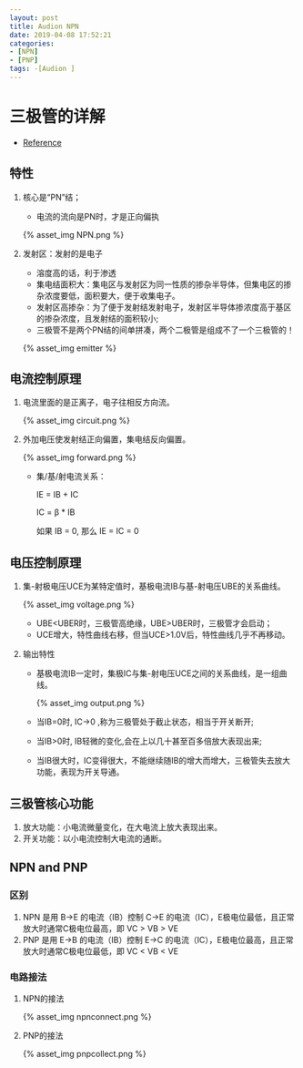 ```yaml
---
layout: post
title: Audion NPN
date: 2019-04-08 17:52:21
categories:
- [NPN]
- [PNP]
tags: -[Audion ]
---
```


# 三极管的详解

+ [Reference](<http://www.sohu.com/a/127959186_468626>)

## 特性

1. 核心是“PN”结；

   + 电流的流向是PN时，才是正向偏执

   {% asset_img NPN.png %}

2. 发射区：发射的是电子

   + 溶度高的话，利于渗透
   + 集电结面积大：集电区与发射区为同一性质的掺杂半导体，但集电区的掺杂浓度要低，面积要大，便于收集电子。
   + 发射区高掺杂：为了便于发射结发射电子，发射区半导体掺浓度高于基区的掺杂浓度，且发射结的面积较小;
   + 三极管不是两个PN结的间单拼凑，两个二极管是组成不了一个三极管的！

   {% asset_img emitter %}

## 电流控制原理

1. 电流里面的是正离子，电子往相反方向流。

   {% asset_img circuit.png %}

2. 外加电压使发射结正向偏置，集电结反向偏置。

   {% asset_img forward.png %}

   + 集/基/射电流关系：

     IE = IB + IC

     IC = β * IB

     如果 IB = 0, 那么 IE = IC = 0

## 电压控制原理

1. 集-射极电压UCE为某特定值时，基极电流IB与基-射电压UBE的关系曲线。

   {% asset_img voltage.png %}

   + UBE<UBER时，三极管高绝缘，UBE>UBER时，三极管才会启动；
   + UCE增大，特性曲线右移，但当UCE>1.0V后，特性曲线几乎不再移动。

2. 输出特性

   + 基极电流IB一定时，集极IC与集-射电压UCE之间的关系曲线，是一组曲线。

     {% asset_img output.png %}

   + 当IB=0时, IC→0 ,称为三极管处于截止状态，相当于开关断开;

   + 当IB>0时, IB轻微的变化,会在上以几十甚至百多倍放大表现出来;

   + 当IB很大时，IC变得很大，不能继续随IB的增大而增大，三极管失去放大功能，表现为开关导通。

## 三极管核心功能

1. 放大功能：小电流微量变化，在大电流上放大表现出来。
2. 开关功能：以小电流控制大电流的通断。

## NPN and PNP

### 区别

1. NPN 是用 B→E 的电流（IB）控制 C→E 的电流（IC），E极电位最低，且正常放大时通常C极电位最高，即 VC > VB > VE
2. PNP 是用 E→B 的电流（IB）控制 E→C 的电流（IC），E极电位最高，且正常放大时通常C极电位最低，即 VC < VB < VE

### 电路接法

1. NPN的接法

   {% asset_img npnconnect.png %}

2. PNP的接法

   {% asset_img pnpcollect.png %}